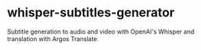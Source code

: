 # whisper-subtitles-generator
Subtitle generation to audio and video with OpenAI's Whisper and translation with Argos Translate
